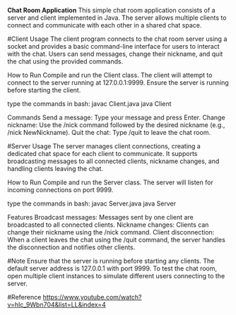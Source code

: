 **Chat Room Application**
This simple chat room application consists of a server and client implemented in Java. 
The server allows multiple clients to connect and communicate with each other in a shared chat space.

#Client
Usage
The client program connects to the chat room server using a socket and provides a basic command-line interface for users to interact with the chat. 
Users can send messages, change their nickname, and quit the chat using the provided commands.

How to Run
Compile and run the Client class. The client will attempt to connect to the server running at 127.0.0.1:9999. Ensure the server is running before starting the client.

type the commands in bash:
javac Client.java
java Client

Commands
Send a message: Type your message and press Enter.
Change nickname: Use the /nick command followed by the desired nickname (e.g., /nick NewNickname).
Quit the chat: Type /quit to leave the chat room.

#Server
Usage
The server manages client connections, creating a dedicated chat space for each client to communicate. 
It supports broadcasting messages to all connected clients, nickname changes, and handling clients leaving the chat.

How to Run
Compile and run the Server class. The server will listen for incoming connections on port 9999.

type the commands in bash:
javac Server.java
java Server

Features
Broadcast messages: Messages sent by one client are broadcasted to all connected clients.
Nickname changes: Clients can change their nickname using the /nick command.
Client disconnection: When a client leaves the chat using the /quit command, the server handles the disconnection and notifies other clients.

#Note
Ensure that the server is running before starting any clients.
The default server address is 127.0.0.1 with port 9999.
To test the chat room, open multiple client instances to simulate different users connecting to the server.

#Reference
https://www.youtube.com/watch?v=hIc_9Wbn704&list=LL&index=4
